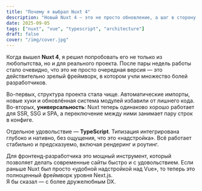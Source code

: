 ```yaml
---
title: "Почему я выбрал Nuxt 4"
description: "Новый Nuxt 4 — это не просто обновление, а шаг в сторону универсального фреймворка для веб-приложений."
date: 2025-09-05
tags: ["nuxt", "vue", "typescript", "architecture"]
draft: false
cover: "/img/cover.jpg"
---
```


Когда вышел **Nuxt 4**, я решил попробовать его не только из любопытства, но и для реального проекта. После пары недель работы стало очевидно, что это не просто очередная версия — это действительно зрелый фреймворк, в котором учли множество болей разработчиков.

Во-первых, структура проекта стала чище. Автоматические импорты, новые хуки и обновлённая система модулей избавили от лишнего кода. Во-вторых, **универсальность**: Nuxt теперь одинаково хорошо работает для SSR, SSG и SPA, а переключение между ними занимает пару строк в конфиге.  

Отдельное удовольствие — **TypeScript**. Типизация интегрирована глубоко и нативно, без ощущения, что это «надстройка». Всё работает стабильно и предсказуемо, включая рендеринг и роутинг.  

Для фронтенд-разработчика это мощный инструмент, который позволяет делать современные сайты быстро и с удовольствием. Если раньше Nuxt был просто «удобной надстройкой над Vue», то теперь это полноценный фреймворк уровня Next.js.  
Я бы сказал — с более дружелюбным DX.
